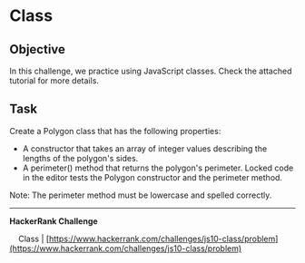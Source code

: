 # Class

## Objective

In this challenge, we practice using JavaScript classes. Check the attached tutorial for more details.

## Task

Create a Polygon class that has the following properties:

- A constructor that takes an array of integer values describing the lengths of the polygon's sides.
- A perimeter() method that returns the polygon's perimeter.
Locked code in the editor tests the Polygon constructor and the perimeter method.

Note: The perimeter method must be lowercase and spelled correctly.

---

**HackerRank Challenge** &#10;

&nbsp;&nbsp;&nbsp;&nbsp;Class | [https://www.hackerrank.com/challenges/js10-class/problem](https://www.hackerrank.com/challenges/js10-class/problem)
